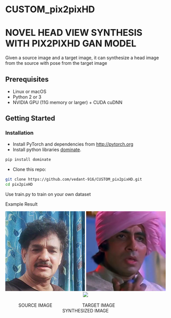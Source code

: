 # CUSTOM_pix2pixHD
# NOVEL HEAD VIEW SYNTHESIS WITH PIX2PIXHD GAN MODEL

Given a source image and a target image, it can synthesize a head image from the source with pose from the target image


## Prerequisites
- Linux or macOS
- Python 2 or 3
- NVIDIA GPU (11G memory or larger) + CUDA cuDNN

## Getting Started
### Installation
- Install PyTorch and dependencies from http://pytorch.org
- Install python libraries [dominate](https://github.com/Knio/dominate).
```bash
pip install dominate
```
- Clone this repo:
```bash
git clone https://github.com/vedant-916/CUSTOM_pix2pixHD.git
cd pix2pixHD
```
Use train.py to train on your own dataset

Example Result

<p align='center'>  
  <img src='https://github.com/vedant-916/CUSTOM_pix2pixHD/blob/main/SRC.png' width='250'/>
  <img src='https://github.com/vedant-916/CUSTOM_pix2pixHD/blob/main/TARGET.png' width='250'/>
  <img src='https://github.com/vedant-916/TEST/blob/main/CUSTOM_pix2pixHD/SYNTHESIZED.png' width='250'/>
</p>

<p align="center">
  SOURCE IMAGE  &nbsp;&nbsp;&nbsp;&nbsp;&nbsp;&nbsp;&nbsp;&nbsp;&nbsp;&nbsp;&nbsp;&nbsp;&nbsp;&nbsp;&nbsp;&nbsp;&nbsp;&nbsp;&nbsp;&nbsp;&nbsp;&nbsp;      TARGET IMAGE   &nbsp;&nbsp;&nbsp;&nbsp;&nbsp;&nbsp;&nbsp;&nbsp;&nbsp;&nbsp;&nbsp;&nbsp;&nbsp;&nbsp;&nbsp;&nbsp;&nbsp;&nbsp;&nbsp;&nbsp;&nbsp;&nbsp&nbsp;&nbsp;&nbsp;&nbsp;&nbsp;&nbsp;&nbsp;        SYNTHESIZED IMAGE
</p>





